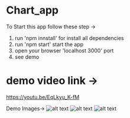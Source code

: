 # Chart_app
To Start this app follow these step ->
  1. run 'npm innstall' for install all dependencies
  2. run 'npm start' start the app 
  3. open your browser 'localhost 3000' port
  4. see demo 
  
# demo video link ->
https://youtu.be/EqLkyu_K-fM


Demo Images->
![alt text](https://github.com/[username]/[reponame]/blob/[branch]/image.jpg?raw=true)
![alt text](https://github.com/[username]/[reponame]/blob/[branch]/image.jpg?raw=true)
![alt text](https://github.com/[username]/[reponame]/blob/[branch]/image.jpg?raw=true)
